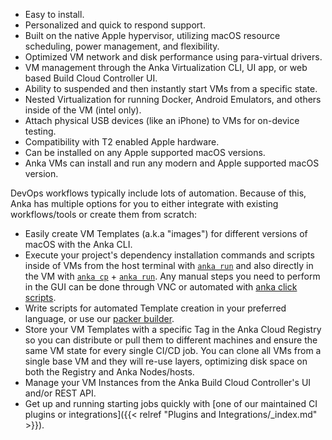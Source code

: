 ---
---

* Easy to install.
* Personalized and quick to respond support.
* Built on the native Apple hypervisor, utilizing macOS resource scheduling, power management, and flexibility.
* Optimized VM network and disk performance using para-virtual drivers.
* VM management through the Anka Virtualization CLI, UI app, or web based Build Cloud Controller UI.
* Ability to suspended and then instantly start VMs from a specific state.
* Nested Virtualization for running Docker, Android Emulators, and others inside of the VM (intel only).
* Attach physical USB devices (like an iPhone) to VMs for on-device testing.
* Compatibility with T2 enabled Apple hardware.
* Can be installed on any Apple supported macOS versions.
* Anka VMs can install and run any modern and Apple supported macOS version.

DevOps workflows typically include lots of automation. Because of this, Anka has multiple options for you to either integrate with existing workflows/tools or create them from scratch:

* Easily create VM Templates (a.k.a "images") for different versions of macOS with the Anka CLI.
* Execute your project's dependency installation commands and scripts inside of VMs from the host terminal with [`anka run`](https://docs.veertu.com/anka/apple/command-line-reference/#run) and also directly in the VM with [`anka cp`](https://docs.veertu.com/anka/apple/command-line-reference/#cp) + [`anka run`](https://docs.veertu.com/anka/apple/command-line-reference/#run). Any manual steps you need to perform in the GUI can be done through VNC or automated with [anka click scripts](https://github.com/veertuinc/anka-click-scripts).
* Write scripts for automated Template creation in your preferred language, or use our [packer builder](https://github.com/veertuinc/packer-builder-veertu-anka).
* Store your VM Templates with a specific Tag in the Anka Cloud Registry so you can distribute or pull them to different machines and ensure the same VM state for every single CI/CD job. You can clone all VMs from a single base VM and they will re-use layers, optimizing disk space on both the Registry and Anka Nodes/hosts.
* Manage your VM Instances from the Anka Build Cloud Controller's UI and/or REST API.
* Get up and running starting jobs quickly with [one of our maintained CI plugins or integrations]({{< relref "Plugins and Integrations/_index.md" >}}).
